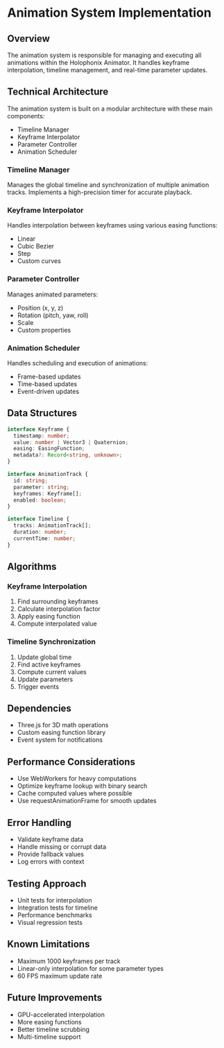 # Animation System Implementation

## Overview
The animation system is responsible for managing and executing all animations within the Holophonix Animator. It handles keyframe interpolation, timeline management, and real-time parameter updates.

## Technical Architecture
The animation system is built on a modular architecture with these main components:
- Timeline Manager
- Keyframe Interpolator
- Parameter Controller
- Animation Scheduler

### Timeline Manager
Manages the global timeline and synchronization of multiple animation tracks. Implements a high-precision timer for accurate playback.

### Keyframe Interpolator
Handles interpolation between keyframes using various easing functions:
- Linear
- Cubic Bezier
- Step
- Custom curves

### Parameter Controller
Manages animated parameters:
- Position (x, y, z)
- Rotation (pitch, yaw, roll)
- Scale
- Custom properties

### Animation Scheduler
Handles scheduling and execution of animations:
- Frame-based updates
- Time-based updates
- Event-driven updates

## Data Structures
```typescript
interface Keyframe {
  timestamp: number;
  value: number | Vector3 | Quaternion;
  easing: EasingFunction;
  metadata?: Record<string, unknown>;
}

interface AnimationTrack {
  id: string;
  parameter: string;
  keyframes: Keyframe[];
  enabled: boolean;
}

interface Timeline {
  tracks: AnimationTrack[];
  duration: number;
  currentTime: number;
}
```

## Algorithms
### Keyframe Interpolation
1. Find surrounding keyframes
2. Calculate interpolation factor
3. Apply easing function
4. Compute interpolated value

### Timeline Synchronization
1. Update global time
2. Find active keyframes
3. Compute current values
4. Update parameters
5. Trigger events

## Dependencies
- Three.js for 3D math operations
- Custom easing function library
- Event system for notifications

## Performance Considerations
- Use WebWorkers for heavy computations
- Optimize keyframe lookup with binary search
- Cache computed values where possible
- Use requestAnimationFrame for smooth updates

## Error Handling
- Validate keyframe data
- Handle missing or corrupt data
- Provide fallback values
- Log errors with context

## Testing Approach
- Unit tests for interpolation
- Integration tests for timeline
- Performance benchmarks
- Visual regression tests

## Known Limitations
- Maximum 1000 keyframes per track
- Linear-only interpolation for some parameter types
- 60 FPS maximum update rate

## Future Improvements
- GPU-accelerated interpolation
- More easing functions
- Better timeline scrubbing
- Multi-timeline support
